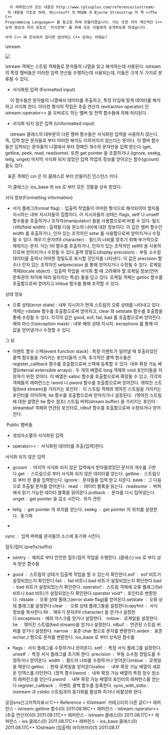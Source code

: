 

```warning
  이 레퍼런스의 모든 내용은 http://www.cplusplus.com/reference/iostream/
 의 내용을 기초로 하여, Microsoft 의 MSDN 과 Bjarne Stroustrup 의 책 <<The C++ 
Programming Language>> 를 참고로 하여 만들어졌습니다. 이는 또한 저의 개인적인 C++ 능력 향상과 저의 모토인 '지식전파' 를 위해 모든 이들에게 공개하도록 하겠습니다.
```

```info
아직 C++ 에 친숙하지 않다면 씹어먹는 C++ 강좌는 어때요?
```

istream



![](http://img1.daumcdn.net/thumb/R1920x0/?fname=http%3A%2F%2Fcfile22.uf.tistory.com%2Fimage%2F195A313C509A45B20CA82E)

 istream 객체는 스트림 객체들로 문자들의 나열을 읽고 해석하는데 사용된다. istream 의 특정 멤버들은 이러한 입력 연산을 수행하는데 사용되는데, 이들은 크게 두 가지로 분류될 수 있다.
* 서식화된 입력 (Formatted input)

    이 함수들은 문자들의 나열에서 데이터를 추출하고, 특정 타입에 맞게 데이터를 해석하고 서식화 한다. 이러한 형식의 작업은 추출 연산자 (extraction operator) 인 istream::operator>> 을 오버로드 하는 멤버 및 전역 함수들에 의해 처리된다. 

* 서식화 되지 않은 입력 (Unformatted input)

    istream 클래스의 대부분의 다른 멤버 함수들은 서식화된 입력을 사용하지 않는다. 즉, 입력 받은 문자들로 부터 어떠한 해석도 이루어지지 않는다는 뜻이다. 이 멤버 함수들은 입력되는 문자들의 나열에서 부터 정해진 개수의 문자만을 입력 받는다 (get, getline, peek, read, readsome). 또한 get pointer 을 조절하거나 (ignore, seekg, tellg, unget) 마지막 서식화 되지 않았던 입력 작업의 정보를 얻어오는 함수(gcount)들도 있다.

  표준 객체인 cin 은 이 클래스로 부터 만들어진 인스턴스 이다. 

  이 클래스는 ios_base 와 ios 로 부터 모든 것들을 상속 받았다. 

서식 정보(Formatting information)

* 서식 플래그(format flag) :  입출력 작업들이 어떠한 
형식으로 해석되어야 할지를 지시하는 내부 지시자들의 집합이다. 이 지시자들의 상태는 flags, setf 나 unsetf 함수들을
 호출하거나 조작자(manipulator) 들을 사용함으로써 바뀔 수 있다. 
필드 너비(field width) : 출력될 다음 원소의 너비에 대한 정보이다. 이 값은 멤버 함수인 width 를 호출하거나, 인자 있는 조작자인 setw 를 사용함으로써 얻어지거나 수정될 수 있다. 
채우기 문자(fill character)  :  필드의 너비를 맞추기 위해 부가적으로 채워지는 문자. 이는 fill 함수를 호출하거나, 인자가 있는 조작자인 setfill 을 사용하므로써 얻어지거나 수정될 수 있다.출력 정밀도(display precision) :  부동 소수점 데이터를 출력시 어떠한 정밀도로 표시할 것인지를 나타낸다. 이 값은 precision 함수나 인자 있는 조작자인 setprecision 을 통해 얻어지거나 수정될 수 있다. 로케일 객체(locale object) : 입출력 작업을 서식화 할 때 고려해야 할 로케일 정보(언어 문화권의 차이에 따라 달라지는 특성) 들을 담고 있다. 로케일 객체는 getloc 함수를 호출함으로써 얻어지고 imbue 함수를 통해 조작할 수 있다. 

상태 정보

* 오류 상태(error state) : 내부 지시자가 현재 스트림의 
오류 상태를 나타내고 있다. 객체는 rdstate 함수를 호출함으로써 얻어지고, clear 와 setstate 함수를 호출함을 통해 수정될 수 있다. 각각의 값은 good, eof, fail, bad 를 호출함으로써 얻어진다. 
예외 마스크(exception mask) : 내부 예외 상태 지시자. exceptions 를 통해 이 값을 얻어낼거나 수정할 수 있다.

그 외

* 이벤트 함수 스택(event function stack) : 특정 
이벤트가 일어낼 때 호출되었던 콜백 함수들을 가리키는 포인터들의 스택. 추가적인 콜백 함수들은 register_callback 
함수를 호출함으로써 스택에 등록할 수 있다. 내부 확장 가능 배열(internal extensible 
arrays) : 두 개의 배열로 long 객체와 void 포인터들을 저장하기 위한 것이다. 이 배열은 xalloc 함수를 
호출함으로써 확장될 수 있고, 각각의 객체들의 레퍼런스는 iword 나 pword 함수를 호출함으로써 얻어진다. 
엮여진 스트림(tied stream)을 가리키는 포인터 :  이 스트림 객체와 엮여진 스트림을 가리키는 포인터를 의미하며, tie 함수를 호출함으로써 얻어지거나 설정된다.  (엮여진 스트림에 대한 설명은 tie 함수 참조)
스트림 버퍼(stream buffer) 을 가리키는 포인터 :  streambuf 객체와 연관된 포인터로, rdbuf 함수를 호출함으로써 수정되거나 얻어진다. 

 Public 멤버들


* 생성자소멸자
서식화된 입력

* operator>> :  서식화된 데이터를 추출(입력)한다. 

서식화 되지 않은 입력

* gcount  :  마지막 서식화 되지 않은 입력에서 받아들였었던 문자의 개수를 구한다.get  :  스트림으로 부터 서식화 되지 않은 데이터를 얻는다. getline :  스트림으로 부터 한 줄을 입력받는다. ignore :  문자들을 입력 받고 지운다. peek :  그 다음으로 추출될 문자를 얻어온다.  read  :  데이터 블록을 읽는다.  readsome  :  버퍼에서 읽기 가능한 데이터 블록을 읽어온다.putback  :  문자를 다시 집어넣는다.  
unget :  get pointer 을 감소 시킨다. 
위치 관련

* tellg  :  get pointer 의 위치를 얻는다. seekg  :  get pointer 의 위치를 설정한다. 
동기화
* 
sync  :  입력 버퍼를 문자들의 소스에 동기화 시킨다. 

접두/접미 (prefix/suffix)
* sentry  :  예외로 부터 안전한 접두/접미 작업을 수행한다. (클래스)
ios 로 부터 상속 받은 함수들

* good  :  스트림의 상태가 입출력 작업을 할 수 있는지 확인한다.eof  :  eof 비트가 설정되었는지 확인한다.fail  :  fail 비트나 bad 비트가 설정되었는지 확인한다.bad :  bad 비트가 설정되었는지 확인한다. operator! :  스트림 객체에 오류 플래그(fail 비트나 bad 비트)가 설정되었는지 확인한다.operator void* :  포인터로 변환한다. rdstate  :  오류 상태 플래그(error state flag)를 얻어온다.setstate  :  오류 상태 플래그를 설정한다.clear  :   오류 상태 플래그들을 설정한다copyfmt  :  서식 정보를 복사한다.fill :  채우기 문자(fill character) 을 얻거나 설정한다.exceptions :  예외 마스크를 얻거나 설정한다.   imbue :  로케일을 설정한다. 
tie  :  엮어진 스트림(tied stream)을 얻거나 설정한다. 
rdbuf  :  연관된 스트림 버퍼를 얻거나 설정한다. narrow  : 표준 char 형으로 문자를 변환한다.widen :  표준 wchar_t 형으로 문자를 변환한다. 
ios_base 로 부터 상속된 함수들

* flags :  서식 플래그를 수정하거나 얻어온다. setf  :  특정 서식 플래그를 설정한다. 
unsetf  :  특정 서식 플래그를 초기화 한다. 
precision  :  부동 소수점 정밀도를 수정하거나 얻어온다. 
width  :  필드의 너비를 수정하거나 얻어온다imbue  :  로케일을 채운다.getloc  :  현재 로케일을 얻어온다xalloc  :  내부 확장 가능 배열의 새로운 인덱스를 리턴한다. (정적 함수)iword  :  내부 확장 가능 배열의 특정 정수 원소의 레퍼런스를 얻는다.pword  :  내부 확장 가능 배열의 포인터의 레퍼런스를 얻는다.register_callback  :  이벤트 콜백 함수를 등록한다. sync_with_stdio :  iostream 과 cstdio 스트림과의 동기화를 활성화 하거나 비활성화 한다.


공감sns신고저작자표시'C++ Reference > IOstream' 카테고리의 다른 글C++ 레퍼런스 - istream::getline 함수(0)
2011.08.18C++ 레퍼런스 - istream::operator>> (추출 연산자)(0)
2011.08.17C++ 레퍼런스 - istream 클래스(0)
2011.08.17C++ 레퍼런스 - ios 클래스(0)
2011.08.17C++ 레퍼런스 - ios_base 클래스(0)
2011.08.17C++ IOstream (입출력) 라이브러리(1)
2011.08.17

